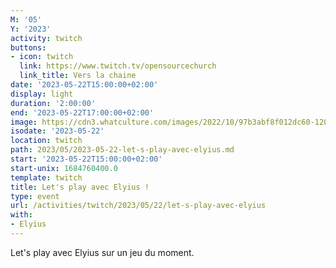 ```yaml
---
M: '05'
Y: '2023'
activity: twitch
buttons:
- icon: twitch
  link: https://www.twitch.tv/opensourcechurch
  link_title: Vers la chaine
date: '2023-05-22T15:00:00+02:00'
display: light
duration: '2:00:00'
end: '2023-05-22T17:00:00+02:00'
image: https://cdn3.whatculture.com/images/2022/10/97b3abf8f012dc60-1200x675.jpg
isodate: '2023-05-22'
location: twitch
path: 2023/05/2023-05-22-let-s-play-avec-elyius.md
start: '2023-05-22T15:00:00+02:00'
start-unix: 1684760400.0
template: twitch
title: Let's play avec Elyius !
type: event
url: /activities/twitch/2023/05/22/let-s-play-avec-elyius
with:
- Elyius
---
```

Let's play avec Elyius sur un jeu du moment.